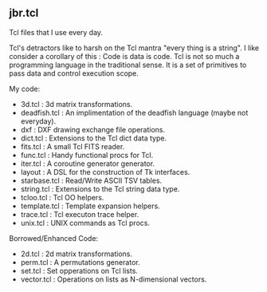 jbr.tcl
-------

Tcl files that I use every day.

  Tcl's detractors like to harsh on the Tcl mantra "every thing is a string".  I
  like consider a corollary of this : Code is data is code.  Tcl is not so
  much a programming language in the traditional sense. It is a set of
  primitives to pass data and control execution scope.


My code:
  * 3d.tcl	: 3d matrix transformations.
  * deadfish.tcl	: An implimentation of the deadfish language (maybe not everyday).
  * dxf		: DXF drawing exchange file operations.
  * dict.tcl	: Extensions to the Tcl dict data type.
  * fits.tcl	: A small Tcl FITS reader.
  * func.tcl	: Handy functional procs for Tcl.
  * iter.tcl	: A coroutine generator generator.
  * layout	: A DSL for the construction of Tk interfaces.
  * starbase.tcl	: Read/Write ASCII TSV tables.
  * string.tcl	: Extensions to the Tcl string data type.
  * tcloo.tcl	: Tcl OO helpers.
  * template.tcl	: Template expansion helpers.
  * trace.tcl	: Tcl executon trace helper.
  * unix.tcl	: UNIX commands as Tcl procs.


Borrowed/Enhanced Code:

  * 2d.tcl	: 2d matrix transformations.
  * perm.tcl	: A permutations generator.
  * set.tcl	: Set opperations on Tcl lists.
  * vector.tcl	: Operations on lists as N-dimensional vectors.


